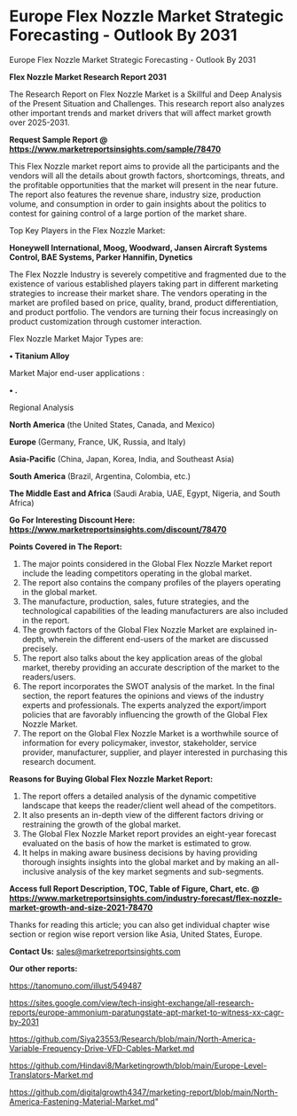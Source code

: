 # Europe Flex Nozzle Market Strategic Forecasting - Outlook By 2031
 Europe Flex Nozzle Market Strategic Forecasting - Outlook By 2031

<strong>Flex Nozzle Market Research Report 2031</strong>

The Research Report on Flex Nozzle Market is a Skillful and Deep Analysis of the Present Situation and Challenges. This research report also analyzes other important trends and market drivers that will affect market growth over 2025-2031.

<strong>Request Sample Report @ <a href=https://www.marketreportsinsights.com/sample/78470>https://www.marketreportsinsights.com/sample/78470</a></strong>

This Flex Nozzle market report aims to provide all the participants and the vendors will all the details about growth factors, shortcomings, threats, and the profitable opportunities that the market will present in the near future. The report also features the revenue share, industry size, production volume, and consumption in order to gain insights about the politics to contest for gaining control of a large portion of the market share.

Top Key Players in the Flex Nozzle Market:

<strong>Honeywell International, Moog, Woodward, Jansen Aircraft Systems Control, BAE Systems, Parker Hannifin, Dynetics</strong>

The Flex Nozzle Industry is severely competitive and fragmented due to the existence of various established players taking part in different marketing strategies to increase their market share. The vendors operating in the market are profiled based on price, quality, brand, product differentiation, and product portfolio. The vendors are turning their focus increasingly on product customization through customer interaction.

Flex Nozzle Market Major Types are:

<strong>• Titanium Alloy</strong>

Market Major end-user applications :

<strong>• .</strong>

Regional Analysis

</u><strong><b>North America</b></strong> (the United States, Canada, and Mexico)

<strong><b>Europe </b></strong>(Germany, France, UK, Russia, and Italy)

<strong><b>Asia-Pacific</b></strong> (China, Japan, Korea, India, and Southeast Asia)

<strong><b>South America</b></strong> (Brazil, Argentina, Colombia, etc.)

<strong><b>The Middle East and Africa</b></strong> (Saudi Arabia, UAE, Egypt, Nigeria, and South Africa)

<strong>Go For Interesting Discount Here: <a href=https://www.marketreportsinsights.com/discount/78470>https://www.marketreportsinsights.com/discount/78470</a></strong>

<strong>Points Covered in The Report:</strong>
<ol>
  <li>The major points considered in the Global Flex Nozzle Market report include the leading competitors operating in the global market.</li>
  <li>The report also contains the company profiles of the players operating in the global market.</li>
  <li>The manufacture, production, sales, future strategies, and the technological capabilities of the leading manufacturers are also included in the report.</li>
  <li>The growth factors of the Global Flex Nozzle Market are explained in-depth, wherein the different end-users of the market are discussed precisely.</li>
  <li>The report also talks about the key application areas of the global market, thereby providing an accurate description of the market to the readers/users.</li>
  <li>The report incorporates the SWOT analysis of the market. In the final section, the report features the opinions and views of the industry experts and professionals. The experts analyzed the export/import policies that are favorably influencing the growth of the Global Flex Nozzle Market.</li>
  <li>The report on the Global Flex Nozzle Market is a worthwhile source of information for every policymaker, investor, stakeholder, service provider, manufacturer, supplier, and player interested in purchasing this research document.</li>
</ol>
<strong>Reasons for Buying Global Flex Nozzle Market Report:</strong>

<ol>
  <li>The report offers a detailed analysis of the dynamic competitive landscape that keeps the reader/client well ahead of the competitors.</li>
  <li>It also presents an in-depth view of the different factors driving or restraining the growth of the global market.</li>
  <li>The Global Flex Nozzle Market report provides an eight-year forecast evaluated on the basis of how the market is estimated to grow.</li>
  <li>It helps in making aware business decisions by having providing thorough insights insights into the global market and by making an all-inclusive analysis of the key market segments and sub-segments.</li>
</ol>
<strong>Access full Report Description, TOC, Table of Figure, Chart, etc. @ <a href=https://www.marketreportsinsights.com/industry-forecast/flex-nozzle-market-growth-and-size-2021-78470>https://www.marketreportsinsights.com/industry-forecast/flex-nozzle-market-growth-and-size-2021-78470</a></strong>


Thanks for reading this article; you can also get individual chapter wise section or region wise report version like Asia, United States, Europe.

<strong>Contact Us:</strong>
sales@marketreportsinsights.com

<strong>Our other reports:</strong>

<a href=https://tanomuno.com/illust/549487>https://tanomuno.com/illust/549487</a>

<a href=https://sites.google.com/view/tech-insight-exchange/all-research-reports/europe-ammonium-paratungstate-apt-market-to-witness-xx-cagr-by-2031>https://sites.google.com/view/tech-insight-exchange/all-research-reports/europe-ammonium-paratungstate-apt-market-to-witness-xx-cagr-by-2031</a>

<a href=https://github.com/Siya23553/Research/blob/main/North-America-Variable-Frequency-Drive-VFD-Cables-Market.md>https://github.com/Siya23553/Research/blob/main/North-America-Variable-Frequency-Drive-VFD-Cables-Market.md</a>

<a href=https://github.com/Hindavi8/Marketingrowth/blob/main/Europe-Level-Translators-Market.md>https://github.com/Hindavi8/Marketingrowth/blob/main/Europe-Level-Translators-Market.md</a>

<a href=https://github.com/digitalgrowth4347/marketing-report/blob/main/North-America-Fastening-Material-Market.md>https://github.com/digitalgrowth4347/marketing-report/blob/main/North-America-Fastening-Material-Market.md</a>"
